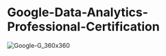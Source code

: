 # Google-Data-Analytics-Professional-Certification

![Google-G_360x360](https://user-images.githubusercontent.com/90020715/171574582-2d166eaa-d1d5-481c-b28f-4cd07958a18b.png)
